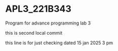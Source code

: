 # APL3_221B343
Program for advance programming lab 3



this is second local commit

this line is for just checking dated 15 jan 2025 3 pm
